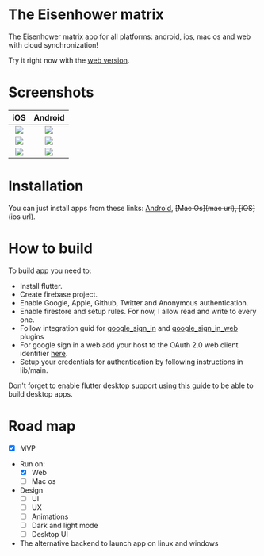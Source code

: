 # The Eisenhower matrix

The Eisenhower matrix app for all platforms: android, ios, mac os and web with cloud synchronization! 

Try it right now with the [web version](https://maksimka101.github.io/Eisenhower-matrix/web/app/).

# Screenshots
|             iOS                       |                  Android              |
| :-----------------------------------: | :-----------------------------------: |
| ![](https://downloader.disk.yandex.ru/preview/79f71de55e31102c1e24905db02dc9dbda926aad8cdc43b5276aa12c78d2e8f7/5ee02921/PnBpqEInxmf-xACHjkMN0hgJ8COLYeEQFCEJE2v7ki9ryKfYuu0Th7SYT5PgGoJJxxdrybDcSNishUoehs712w==?uid=0&filename=ios_screenshot_1.jpg&disposition=inline&hash=&limit=0&content_type=image%2Fjpeg&tknv=v2&owner_uid=657489280&size=1920x1006) | ![](https://downloader.disk.yandex.ru/preview/1b07d61539df5c366b6d9e3a2dba6799c5443dce4f1531dd487eea464287a760/5ee0296d/g61S8Z4-RPBpUL9VQpNRl2fOZAVLKh2V-Y2w1KWGPVw0ypB7MFTGbjRxn_s1jiaACQlaBLRATspR2ZwAxSGzlA==?uid=0&filename=android_screenshot_1.png&disposition=inline&hash=&limit=0&content_type=image%2Fpng&tknv=v2&owner_uid=657489280&size=2048x2048) |
| ![](https://downloader.disk.yandex.ru/preview/7b58c9a03d6a1e3db9adee017b7b1914d1908d248b49dbd264160bd152454793/5ee0297e/plwDV5v8CXESIxoBrdKgZtEruoeEKW76utbgVYfqMNCZ5LLF-9BQyKj1soV71yM9yAYkoCu6i2bUvZZFedHxVg==?uid=0&filename=ios_screenshot_2.jpg&disposition=inline&hash=&limit=0&content_type=image%2Fjpeg&tknv=v2&owner_uid=657489280&size=2048x2048) | ![](https://downloader.disk.yandex.ru/preview/d564518dc4eb3742e749a45ec10fc04fac428f594ce8f55a9e65815594ffc784/5ee0298b/ddA4oHklWNFecwOyjb2sGD5UqAbv0OaMHI9dee-DtQ97RyLM4gY1RRn0pC-pn3M5D7Yr3kF2MmHnQ0wzXrqMrQ==?uid=0&filename=android_screenshot_2.png&disposition=inline&hash=&limit=0&content_type=image%2Fpng&tknv=v2&owner_uid=657489280&size=2048x2048) |
| ![](https://downloader.disk.yandex.ru/preview/9e53979628b3cdf802d1f60f41abdf44f6d408d1fb70a969dabe0e39220e663a/5ee0299a/YxSWorXcl0WLu4d9Htr-sZqS8wSZy0ETp-dRlLNX4WWyxlcfS0whm7lUaSsogSJgpzQpuE6AgFOx3vFRA9T4vQ==?uid=0&filename=ios_screenshot_3.jpg&disposition=inline&hash=&limit=0&content_type=image%2Fjpeg&tknv=v2&owner_uid=657489280&size=2048x2048) | ![](https://downloader.disk.yandex.ru/preview/1a741f0d4ecbb18fd7eaa0554e12a6eee1b584799ea496e2f77347d0029f7050/5ee029a9/62zPuns93x0Pska5Di0PLrz3SRanS9omi-eoPaWDuH-N63zX_7s2cNOQWytDZL07LILwIrDU3SHHPBsuV0eZ1A==?uid=0&filename=android_screenshot_3.png&disposition=inline&hash=&limit=0&content_type=image%2Fpng&tknv=v2&owner_uid=657489280&size=2048x2048) |

# Installation
You can just install apps from these links: [Android](https://yadi.sk/d/BNUTlk8NUwv_Nw), ~~[Mac Os](mac url), [iOS](ios url)~~.


# How to build
To build app you need to:
 - Install flutter.
 - Create firebase project.
 - Enable Google, Apple, Github, Twitter and Anonymous authentication.
 - Enable firestore and setup rules. For now, I allow read and write to every one.
 - Follow integration guid for [google_sign_in](https://pub.dev/packages/google_sign_in) 
    and [google_sign_in_web](https://pub.dev/packages/google_sign_in_web) plugins
 - For google sign in a web add your host to the OAuth 2.0 web client identifier 
   [here](https://console.cloud.google.com/apis/credentials?).
 - Setup your credentials for authentication by following instructions in lib/main. 
 
 Don't forget to enable flutter desktop support using [this guide](https://flutter.dev/desktop) to be able to build desktop apps.
 
# Road map
- [x] MVP

- Run on:
  - [x] Web
  - [ ] Mac os

- Design
  - [ ] UI
  - [ ] UX
  - [ ] Animations
  - [ ] Dark and light mode
  - [ ] Desktop UI

- The alternative backend to launch app on linux and windows
